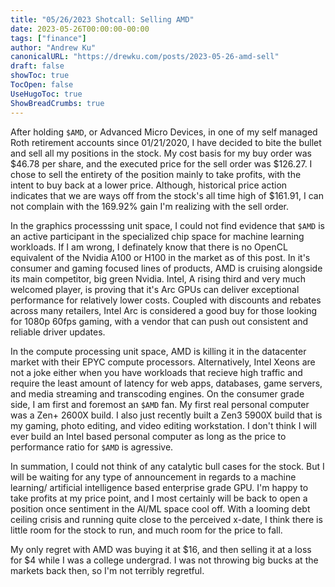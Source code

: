 ```yaml
---
title: "05/26/2023 Shotcall: Selling AMD"
date: 2023-05-26T00:00:00-00:00
tags: ["finance"]
author: "Andrew Ku"
canonicalURL: "https://drewku.com/posts/2023-05-26-amd-sell"
draft: false
showToc: true
TocOpen: false
UseHugoToc: true
ShowBreadCrumbs: true
---
```


After holding `$AMD`, or Advanced Micro Devices, in one of my self managed Roth retirement accounts since 01/21/2020, I have decided to bite the bullet and sell all my positions in the stock. My cost basis for my buy order was $46.78 per share, and the executed price for the sell order was $126.27. I chose to sell the entirety of the position mainly to take profits, with the intent to buy back at a lower price. Although, historical price action indicates that we are ways off from the stock's all time high of $161.91, I can not complain with the 169.92% gain I'm realizing with the sell order. 

In the graphics processsing unit space, I could not find evidence that `$AMD` is an active participant in the specialized chip space for machine learning workloads. If I am wrong, I definately know that there is no OpenCL equivalent of the Nvidia A100 or H100 in the market as of this post. In it's consumer and gaming focused lines of products, AMD is cruising alongside its main competitor, big green Nvidia. Intel, A rising third and very much welcomed player, is proving that it's Arc GPUs can deliver exceptional performance for relatively lower costs. Coupled with discounts and rebates across many retailers, Intel Arc is considered a good buy for those looking for 1080p 60fps gaming, with a vendor that can push out consistent and reliable driver updates.

In the compute processing unit space, AMD is killing it in the datacenter market with their EPYC compute processors. Alternatively, Intel Xeons are not a joke either when you have workloads that recieve high traffic and require the least amount of latency for web apps, databases, game servers, and media streaming and transcoding engines. On the consumer grade side, I am first and foremost an `$AMD` fan. My first real personal computer was a Zen+ 2600X build. I also just recently built a Zen3 5900X build that is my gaming, photo editing, and video editing workstation. I don't think I will ever build an Intel based personal computer as long as the price to performance ratio for `$AMD` is agressive.

In summation, I could not think of any catalytic bull cases for the stock. But I will be waiting for any type of announcement in regards to a machine learning/ artificial intelligence based enterprise grade GPU. I'm happy to take profits at my price point, and I most certainly will be back to open a position once sentiment in the AI/ML space cool off. With a looming debt ceiling crisis and running quite close to the perceived x-date, I think there is little room for the stock to run, and much room for the price to fall. 

My only regret with AMD was buying it at $16, and then selling it at a loss for $4 while I was a college undergrad. I was not throwing big bucks at the markets back then, so I'm not terribly regretful. 
